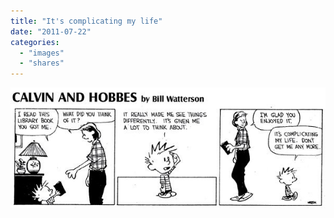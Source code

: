 ```yaml
---
title: "It's complicating my life"
date: "2011-07-22"
categories: 
  - "images"
  - "shares"
---
```


![](images/tumblr_levhaq8zuc1qaadv9o1_640.jpg)
